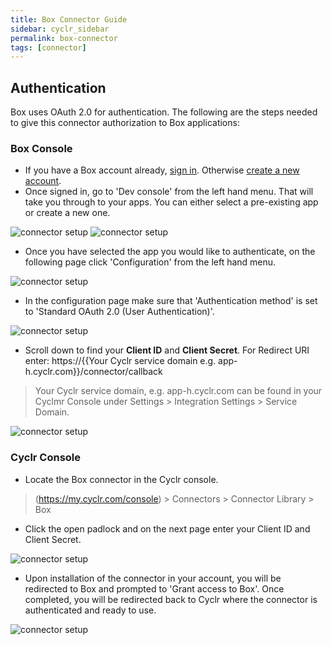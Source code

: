 ```yaml
---
title: Box Connector Guide
sidebar: cyclr_sidebar
permalink: box-connector
tags: [connector]
---
```


## Authentication

Box uses OAuth 2.0 for authentication. The following are the steps needed to give this connector authorization to Box applications:

### Box Console

 * If you have a Box account already, [sign in](https://account.box.com/login). Otherwise [create a new account](https://www.box.com/pricing).
 * Once signed in, go to 'Dev console' from the left hand menu. That will take you through to your apps. You can either select a pre-existing app or create a new one.

![connector setup](./images/box_setup_8.png)
![connector setup](./images/box_setup_1.png)

 * Once you have selected the app you would like to authenticate, on the following page click 'Configuration' from the left hand menu.

![connector setup](./images/box_setup_5.png)

 * In the configuration page make sure that 'Authentication method' is set to 'Standard OAuth 2.0 (User Authentication)'.

![connector setup](./images/box_setup_2.png)

 * Scroll down to find your **Client ID** and **Client Secret**. For Redirect URI enter: https://{{Your Cyclr service domain e.g. app-h.cyclr.com}}/connector/callback

> Your Cyclr service domain, e.g. app-h.cyclr.com can be found in your Cyclmr Console under Settings > Integration Settings > Service Domain.

![connector setup](./images/box_setup_4.png)

### Cyclr Console

 * Locate the Box connector in the Cyclr console.

> (https://my.cyclr.com/console) > Connectors > Connector Library > Box

 * Click the open padlock and on the next page enter your Client ID and Client Secret.

![connector setup](./images/box_setup_7.png)

 * Upon installation of the connector in your account, you will be redirected to Box and prompted to 'Grant access to Box'. Once completed, you will be redirected back to Cyclr where the connector is authenticated and ready to use.

![connector setup](./images/box_setup_9.png)

